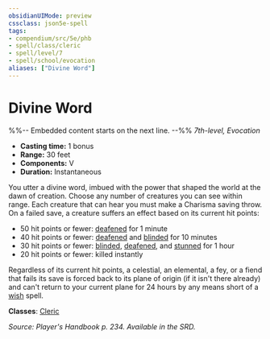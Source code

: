 ```yaml
---
obsidianUIMode: preview
cssclass: json5e-spell
tags:
- compendium/src/5e/phb
- spell/class/cleric
- spell/level/7
- spell/school/evocation
aliases: ["Divine Word"]
---
```

# Divine Word
%%-- Embedded content starts on the next line. --%%
*7th-level, Evocation*  

- **Casting time:** 1 bonus
- **Range:** 30 feet
- **Components:** V
- **Duration:** Instantaneous

You utter a divine word, imbued with the power that shaped the world at the dawn of creation. Choose any number of creatures you can see within range. Each creature that can hear you must make a Charisma saving throw. On a failed save, a creature suffers an effect based on its current hit points:

- 50 hit points or fewer: [deafened](/compendium/rules/conditions.md#deafened) for 1 minute  
- 40 hit points or fewer: [deafened](/compendium/rules/conditions.md#deafened) and [blinded](/compendium/rules/conditions.md#blinded) for 10 minutes  
- 30 hit points or fewer: [blinded](/compendium/rules/conditions.md#blinded), [deafened](/compendium/rules/conditions.md#deafened), and [stunned](/compendium/rules/conditions.md#stunned) for 1 hour  
- 20 hit points or fewer: killed instantly  

Regardless of its current hit points, a celestial, an elemental, a fey, or a fiend that fails its save is forced back to its plane of origin (if it isn't there already) and can't return to your current plane for 24 hours by any means short of a [wish](/compendium/spells/wish.md) spell.

**Classes**: [Cleric](/compendium/classes/cleric.md)

*Source: Player's Handbook p. 234. Available in the SRD.*